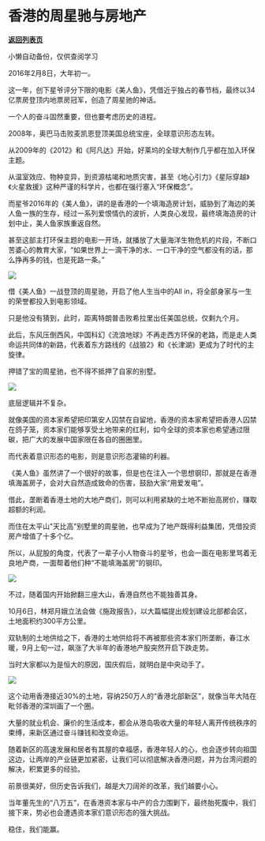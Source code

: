 # 香港的周星驰与房地产

[**返回列表页**](/gzh/政事堂2019)

小懒自动备份，仅供查阅学习

2016年2月8日，大年初一。  

  

这一年，创下星爷评分下限的电影《美人鱼》，凭借近乎独占的春节档，最终以34亿票房登顶内地票房冠军，创造了周星驰的神话。

  

一个人的奋斗固然重要，但也要考虑历史的进程。

  

2008年，奥巴马击败麦凯恩登顶美国总统宝座，全球意识形态左转。

  

从2009年的《2012》和《阿凡达》开始，好莱坞的全球大制作几乎都在加入环保主题。

  

从温室效应、物种变异，到资源枯竭和地质灾害，甚至《地心引力》《星际穿越》《火星救援》这种严谨的科学片，也都在强行塞入“环保概念”。

  

而星爷2016年的《美人鱼》，讲的是香港的一个填海造房计划，威胁到了海边的美人鱼一族的生存，经过一系列爱恨情仇的波折，人类良心发现，最终填海造房的计划中止，美人鱼家族重返自然。

  

甚至这部主打环保主题的电影一开场，就播放了大量海洋生物危机的片段，不断口苦婆心的教育大家，“如果世界上一滴干净的水、一口干净的空气都没有的话，那么挣再多的钱，也是死路一条。”

  

![](https://mmbiz.qpic.cn/mmbiz_jpg/rxhS23yu8cNyicmUBIWPmcgP8xROr2tGrbhALic72qOwa0cnrK1glYVKBlx0ZHtSBIeicQIrVVJyhicvtR69IdguDQ/640?wx_fmt=jpeg)

  

借《美人鱼》一战登顶的周星驰，开启了他人生当中的All in，将全部身家与一生的荣誉都投入到电影领域。  

  

只是他没有猜到，此时，距离特朗普击败希拉里出任美国总统，仅剩九个月。  

  

此后，东风压倒西风，中国科幻《流浪地球》不再走西方环保的老路，而是走人类命运共同体的新路，代表着东方路线的《战狼2》和《长津湖》更成为了时代的主旋律。

  

押错了宝的周星驰，也不得不抵押了自家的别墅。

  

![](https://mmbiz.qpic.cn/mmbiz_jpg/rxhS23yu8cNyicmUBIWPmcgP8xROr2tGrOmh4r0Fn1YnvvL53QrKx6vvLa4eiakoXXYvzKknApLW5oMVfo2FYyfw/640?wx_fmt=jpeg)

  

底层逻辑并不复杂。  

  

就像美国的资本家希望把印第安人囚禁在自留地，香港的资本家希望把香港人囚禁在鸽子笼，资本家们能够享受土地带来的红利，如今全球的资本家也希望通过限碳，把广大的发展中国家限在各自的圈圈里。  

  

而代表着意识形态的电影，则是意识形态灌输的利器。

  

《美人鱼》虽然讲了一个很好的故事，但是也在注入一个思想钢印，那就是在香港填海盖房子，会对大自然造成致命的伤害，鼓励大家“用爱发电”。  

  

借此，垄断着香港土地的大地产商们，则可以利用紧缺的土地不断抬高房价，赚取超额的利润。

  

而住在太平山"天比高"别墅里的周星驰，也早成为了地产既得利益集团，凭借投资房产增值了十多个亿。

  

所以，从屁股的角度，代表了一辈子小人物奋斗的星爷，也会一面在电影里骂着无良地产商，一面帮着他们种“不能填海盖房”的钢印。

  

![](https://mmbiz.qpic.cn/mmbiz_jpg/rxhS23yu8cNyicmUBIWPmcgP8xROr2tGrPe8ca2Rib6WTWHE46rABLMfqKATicxAT335JNLUdNjYtsB6CTZ6JdL8w/640?wx_fmt=jpeg)

  

不过，随着国内开始掀翻三座大山，香港自然也不能独善其身。

  

10月6日，林郑月娥立法会做《施政报告》，以大篇幅提出规划建设北部都会区，土地面积约300平方公里。

  

双轨制的土地供给之下，香港的土地供给将不再被那些资本家们所垄断，春江水暖，9月上旬一过，飙涨了大半年的香港地产股突然开启下跌走势。

  

当时大家都以为是恒大的原因，国庆假后，就明白是中央动手了。

  

![](https://mmbiz.qpic.cn/mmbiz_jpg/rxhS23yu8cNyicmUBIWPmcgP8xROr2tGrsxD5xULod9Ey1ap3aNfS4AMYD8mnicjicNOkyzBUPibltK8VtictlrQLJw/640?wx_fmt=jpeg)

  

这个动用香港接近30%的土地，容纳250万人的“香港北部新区”，就像当年大陆在毗邻香港的深圳画了一个圈。

  

大量的就业机会、廉价的生活成本，都会从港岛吸收大量的年轻人离开传统秩序的束缚，来新区通过奋斗赚钱和改变命运。

  

随着新区的高速发展和居者有其屋的幸福感，香港年轻人的心，也会逐步转向祖国这边，让两岸的产业链更加紧密，让我们可以彻底解决香港问题，并为台湾问题的解决，积累更多的经验。  

  

前景很美好，但历史告诉我们，越是大刀阔斧的改革，我们越要小心。

  

当年董先生的“八万五”，在香港资本家与中产的合力围剿下，最终胎死腹中，我们接下来，势必也会遭遇资本家们意识形态的强大挑战。

  

稳住，我们能赢。  

  

  

